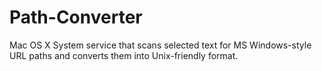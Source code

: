 Path-Converter
==============

Mac OS X System service that scans selected text for MS Windows-style URL paths and converts them into Unix-friendly format.
